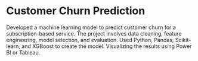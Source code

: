 # Customer Churn Prediction
 
Developed a machine learning model to predict customer churn for a subscription-based service. The project involves data cleaning, feature engineering, model selection, and evaluation. Used Python, Pandas, Scikit-learn, and XGBoost to create the model. Visualizing the results using Power BI or Tableau.

